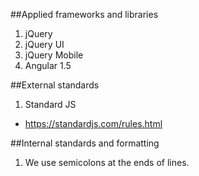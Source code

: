 ##Applied frameworks and libraries
1. jQuery
2. jQuery UI
3. jQuery Mobile
4. Angular 1.5

##External standards
1. Standard JS
- https://standardjs.com/rules.html

##Internal standards and formatting
1. We use semicolons at the ends of lines.